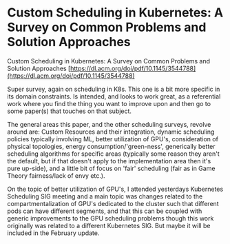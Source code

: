 # Custom Scheduling in Kubernetes: A Survey on Common Problems and Solution Approaches
Custom Scheduling in Kubernetes: A Survey on Common Problems and Solution Approaches [https://dl.acm.org/doi/pdf/10.1145/3544788](https://dl.acm.org/doi/pdf/10.1145/3544788)

Super survey, again on scheduling in K8s. This one is a bit more specific in its domain constraints. Is intended, and looks to work great, as a referential work where you find the thing you want to improve upon and then go to some paper(s) that touches on that subject.

The general areas this paper, and the other scheduling surveys, revolve around are: Custom Resources and their integration, dynamic scheduling policies typically involving ML, better utilization of GPU's, consideration of physical topologies, energy consumption/'green-ness', generically better scheduling algorithms for specific areas (typically some reason they aren't the default, but if that doesn't apply to the implementation area then it's pure up-side), and a little bit of focus on 'fair' scheduling (fair as in Game Theory fairness/lack of envy etc.).

On the topic of better utilization of GPU's, I attended yesterdays Kubernetes Scheduling SIG meeting and a main topic was changes related to the compartmentalization of GPU's dedicated to the cluster such that different pods can have different segments, and that this can be coupled with generic improvements to the GPU scheduling problems though this work originally was related to a different Kubernetes SIG. But maybe it will be included in the February update.
